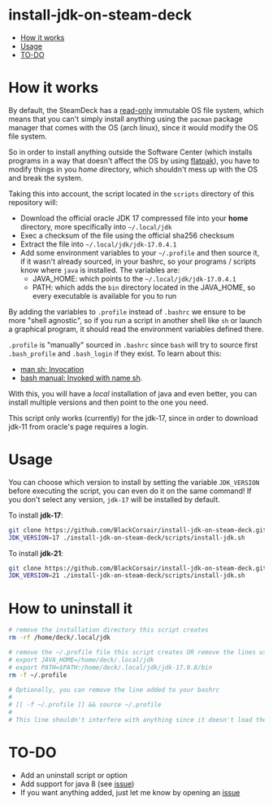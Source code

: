 install-jdk-on-steam-deck
=========================

<!--ts-->
* [How it works](#how-it-works)
* [Usage](#usage)
* [TO-DO](#to-do)
<!--te-->

How it works
============
By default, the SteamDeck has a [read-only][1] immutable OS file system, which means that you can't simply
install anything using the `pacman` package manager that comes with the OS (arch linux), since it would modify
the OS file system.

So in order to install anything outside the Software Center (which installs programs in a way that doesn't affect
the OS by using [flatpak][2]), you have to modify things in you *home* directory, which shouldn't mess up with the OS
and break the system.

Taking this into account, the script located in the `scripts` directory of this repository will:
* Download the official oracle JDK 17 compressed file into your **home** directory, more specifically into `~/.local/jdk`
* Exec a checksum of the file using the official sha256 checksum
* Extract the file into `~/.local/jdk/jdk-17.0.4.1`
* Add some environment variables to your `~/.profile` and then source it, if it wasn't already sourced, in your bashrc,
  so your programs / scripts know where `java` is installed.
    The variables are:
    * JAVA_HOME: which points to the `~/.local/jdk/jdk-17.0.4.1`
    * PATH: which adds the `bin` directory located in the JAVA_HOME, so every executable is available for you to run

By adding the variables to `.profile` instead of `.bashrc` we ensure to be more "shell agnostic", so if you run
a script in another shell like `sh` or launch a graphical program, it should read the environment variables defined there.

`.profile` is "manually" sourced in `.bashrc` since `bash` will try to source first `.bash_profile` and `.bash_login` if they exist.
To learn about this:
* [man sh: Invocation][4]
* [bash manual: Invoked with name sh][5].

With this, you will have a *local* installation of java and even better, you can install multiple versions and then point
to the one you need.

This script only works (currently) for the jdk-17, since in order to download jdk-11 from oracle's page requires a login.

Usage
=====

You can choose which version to install by setting the variable `JDK_VERSION` before executing the script, you can
even do it on the same command! If you don't select any version, `jdk-17` will be installed by default.

To install **jdk-17**:
```bash
git clone https://github.com/BlackCorsair/install-jdk-on-steam-deck.git && \
JDK_VERSION=17 ./install-jdk-on-steam-deck/scripts/install-jdk.sh
```

To install **jdk-21**:
```bash
git clone https://github.com/BlackCorsair/install-jdk-on-steam-deck.git && \
JDK_VERSION=21 ./install-jdk-on-steam-deck/scripts/install-jdk.sh
```

How to uninstall it
===================

```bash
# remove the installation directory this script creates
rm -rf /home/deck/.local/jdk

# remove the ~/.profile file this script creates OR remove the lines using an editor:
# export JAVA_HOME=/home/deck/.local/jdk
# export PATH=$PATH:/home/deck/.local/jdk/jdk-17.0.8/bin
rm -f ~/.profile

# Optionally, you can remove the line added to your bashrc
#
# [[ -f ~/.profile ]] && source ~/.profile
#
# This line shouldn't interfere with anything since it doesn't load the ~/.profile unless it exists
```

TO-DO
=====

* Add an uninstall script or option
* Add support for java 8 (see [issue](https://github.com/BlackCorsair/install-jdk-on-steam-deck/issues/3))
* If you want anything added, just let me know by opening an [issue][3]

[1]: https://partner.steamgames.com/doc/steamdeck/faq
[2]: https://www.flatpak.org/
[3]: https://github.com/BlackCorsair/install-jdk-on-steam-deck/issues/new
[4]: https://man.freebsd.org/cgi/man.cgi?query=sh&manpath=Unix+Seventh+Edition
[5]: https://www.gnu.org/savannah-checkouts/gnu/bash/manual/bash.html#Bash-Startup-Files
